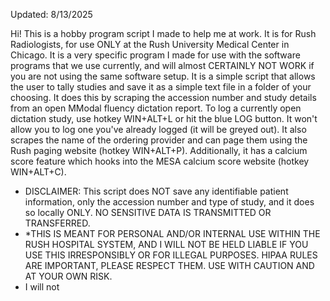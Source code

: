 Updated: 8/13/2025

Hi! This is a hobby program script I made to help me at work. It is for Rush Radiologists, for use ONLY at the Rush University Medical Center in Chicago. 
It is a very specific program I made for use with the software programs that we use currently, and will almost CERTAINLY NOT WORK if you are not using the same software setup.
It is a simple script that allows the user to tally studies and save it as a simple text file in a folder of your choosing. 
It does this by scraping the accession number and study details from an open MModal fluency dictation report. To log a currently open dictation study, use hotkey WIN+ALT+L or hit the blue LOG button. It won't allow you to log one you've already logged (it will be greyed out).
It also scrapes the name of the ordering provider and can page them using the Rush paging website (hotkey WIN+ALT+P).
Additionally, it has a calcium score feature which hooks into the MESA calcium score website (hotkey WIN+ALT+C).

- DISCLAIMER: This script does NOT save any identifiable patient information, only the accession number and type of study, and it does so locally ONLY. NO SENSITIVE DATA IS TRANSMITTED OR TRANSFERRED.
- *THIS IS MEANT FOR PERSONAL AND/OR INTERNAL USE WITHIN THE RUSH HOSPITAL SYSTEM, AND I WILL NOT BE HELD LIABLE IF YOU USE THIS IRRESPONSIBLY OR FOR ILLEGAL PURPOSES. HIPAA RULES ARE IMPORTANT, PLEASE RESPECT THEM. USE WITH CAUTION AND AT YOUR OWN RISK.
- I will not 
